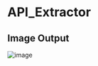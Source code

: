 # API_Extractor

## Image Output

![image](https://github.com/ritulsingh/API_Extractor/assets/53478620/e7c932ce-de80-413c-a96f-8cd0113d049f)
